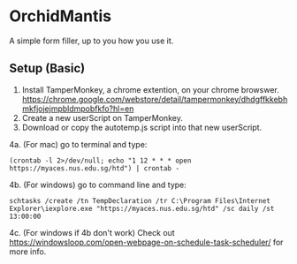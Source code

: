 # OrchidMantis
A simple form filler, up to you how you use it.

## Setup (Basic)
1. Install TamperMonkey, a chrome extention, on your chrome browswer. https://chrome.google.com/webstore/detail/tampermonkey/dhdgffkkebhmkfjojejmpbldmpobfkfo?hl=en
2. Create a new userScript on TamperMonkey.
3. Download or copy the autotemp.js script into that new userScript.

4a. (For mac) go to terminal and type:  

```(crontab -l 2>/dev/null; echo "1 12 * * * open https://myaces.nus.edu.sg/htd") | crontab -```

4b. (For windows) go to command line and type:

```schtasks /create /tn TempDeclaration /tr C:\Program Files\Internet Explorer\iexplore.exe "https://myaces.nus.edu.sg/htd" /sc daily /st 13:00:00```

4c. (For windows if 4b don't work) Check out https://windowsloop.com/open-webpage-on-schedule-task-scheduler/ for more info.

